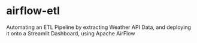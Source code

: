 # airflow-etl
Automating an ETL Pipeline by extracting Weather API Data, and deploying it onto a Streamlit Dashboard, using Apache AirFlow

